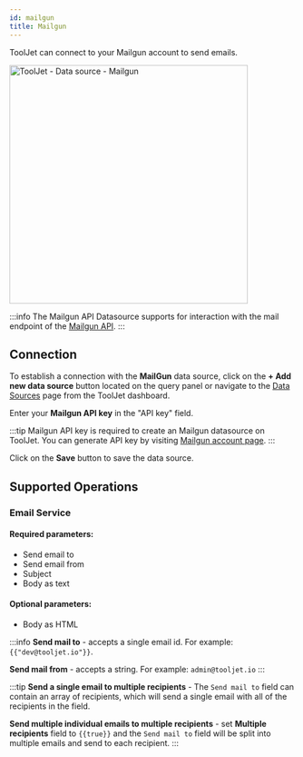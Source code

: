 ```yaml
---
id: mailgun
title: Mailgun
---
```


ToolJet can connect to your Mailgun account to send emails.

<img class="screenshot-full" src="/img/datasource-reference/mailgun/mailgun-datasource-v2.png" alt="ToolJet - Data source - Mailgun" height="420" />

:::info
The Mailgun API Datasource supports for interaction with the mail endpoint of the [Mailgun API](https://documentation.mailgun.com/en/latest/api-intro.html#authentication-1).
:::

<div style={{paddingTop:'24px'}}>

## Connection

To establish a connection with the **MailGun** data source, click on the **+ Add new data source** button located on the query panel or navigate to the [Data Sources](https://docs.tooljet.com/docs/data-sources/overview) page from the ToolJet dashboard.

Enter your **Mailgun API key** in the "API key" field.

:::tip
Mailgun API key is required to create an Mailgun datasource on ToolJet. You can generate API key by visiting [Mailgun account page](https://app.mailgun.com/app/account/security/api_keys).
:::

Click on the **Save** button to save the data source.

</div>

<div style={{paddingTop:'24px'}}>

## Supported Operations

### Email Service

#### Required parameters:

- Send email to
- Send email from
- Subject
- Body as text

#### Optional parameters:

- Body as HTML

:::info
**Send mail to** - accepts a single email id. 
For example:
`{{"dev@tooljet.io"}}`.

**Send mail from** - accepts a string.
For example: `admin@tooljet.io`
:::

:::tip
**Send a single email to multiple recipients** - The `Send mail to` field can contain an array of recipients, which will send a single email with all of the recipients in the field.

**Send multiple individual emails to multiple recipients** - set <b>Multiple recipients</b> field to `{{true}}` and the `Send mail to` field will be split into multiple emails and send to each recipient.
:::

</div>
